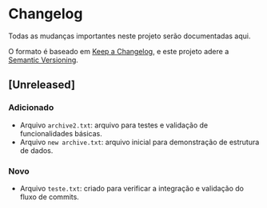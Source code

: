 # Changelog

Todas as mudanças importantes neste projeto serão documentadas aqui.

O formato é baseado em [Keep a Changelog](https://keepachangelog.com/), 
e este projeto adere a [Semantic Versioning](https://semver.org/).

## [Unreleased]
### Adicionado
- Arquivo `archive2.txt`: arquivo para testes e validação de funcionalidades básicas.
- Arquivo `new archive.txt`: arquivo inicial para demonstração de estrutura de dados.

### Novo
- Arquivo `teste.txt`: criado para verificar a integração e validação do fluxo de commits.

